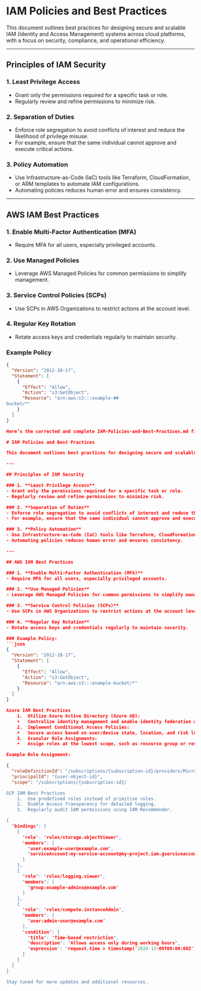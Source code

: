 # IAM Policies and Best Practices

This document outlines best practices for designing secure and scalable IAM (Identity and Access Management) systems across cloud platforms, with a focus on security, compliance, and operational efficiency.

---

## Principles of IAM Security

### 1. **Least Privilege Access**
- Grant only the permissions required for a specific task or role.
- Regularly review and refine permissions to minimize risk.

### 2. **Separation of Duties**
- Enforce role segregation to avoid conflicts of interest and reduce the likelihood of privilege misuse.
- For example, ensure that the same individual cannot approve and execute critical actions.

### 3. **Policy Automation**
- Use Infrastructure-as-Code (IaC) tools like Terraform, CloudFormation, or ARM templates to automate IAM configurations.
- Automating policies reduces human error and ensures consistency.

---

## AWS IAM Best Practices

### 1. **Enable Multi-Factor Authentication (MFA)**
- Require MFA for all users, especially privileged accounts.

### 2. **Use Managed Policies**
- Leverage AWS Managed Policies for common permissions to simplify management.

### 3. **Service Control Policies (SCPs)**
- Use SCPs in AWS Organizations to restrict actions at the account level.

### 4. **Regular Key Rotation**
- Rotate access keys and credentials regularly to maintain security.

### Example Policy
```json
{
  "Version": "2012-10-17",
  "Statement": [
    {
      "Effect": "Allow",
      "Action": "s3:GetObject",
      "Resource": "arn:aws:s3:::example-##
bucket/*"
    }
  ]
}

Here’s the corrected and complete IAM-Policies-and-Best-Practices.md file in Markdown format:

# IAM Policies and Best Practices

This document outlines best practices for designing secure and scalable IAM (Identity and Access Management) systems across cloud platforms, with a focus on security, compliance, and operational efficiency.

---

## Principles of IAM Security

### 1. **Least Privilege Access**
- Grant only the permissions required for a specific task or role.
- Regularly review and refine permissions to minimize risk.

### 2. **Separation of Duties**
- Enforce role segregation to avoid conflicts of interest and reduce the likelihood of privilege misuse.
- For example, ensure that the same individual cannot approve and execute critical actions.

### 3. **Policy Automation**
- Use Infrastructure-as-Code (IaC) tools like Terraform, CloudFormation, or ARM templates to automate IAM configurations.
- Automating policies reduces human error and ensures consistency.

---

## AWS IAM Best Practices

### 1. **Enable Multi-Factor Authentication (MFA)**
- Require MFA for all users, especially privileged accounts.

### 2. **Use Managed Policies**
- Leverage AWS Managed Policies for common permissions to simplify management.

### 3. **Service Control Policies (SCPs)**
- Use SCPs in AWS Organizations to restrict actions at the account level.

### 4. **Regular Key Rotation**
- Rotate access keys and credentials regularly to maintain security.

### Example Policy:
```json
{
  "Version": "2012-10-17",
  "Statement": [
    {
      "Effect": "Allow",
      "Action": "s3:GetObject",
      "Resource": "arn:aws:s3:::example-bucket/*"
    }
  ]
}

Azure IAM Best Practices
	1.	Utilize Azure Active Directory (Azure AD):
	•	Centralize identity management and enable identity federation with third-party providers.
	2.	Implement Conditional Access Policies:
	•	Secure access based on user/device state, location, and risk level.
	3.	Granular Role Assignments:
	•	Assign roles at the lowest scope, such as resource group or resource level.

Example Role Assignment:

{
  "roleDefinitionId": "/subscriptions/{subscription-id}/providers/Microsoft.Authorization/roleDefinitions/{role-id}",
  "principalId": "{user-object-id}",
  "scope": "/subscriptions/{subscription-id}/

GCP IAM Best Practices
	1.	Use predefined roles instead of primitive roles.
	2.	Enable Access Transparency for detailed logging.
	3.	Regularly audit IAM permissions using IAM Recommender.

{
  "bindings": [
    {
      "role": "roles/storage.objectViewer",
      "members": [
        "user:example-user@example.com",
        "serviceAccount:my-service-account@my-project.iam.gserviceaccount.com"
      ]
    },
    {
      "role": "roles/logging.viewer",
      "members": [
        "group:example-admins@example.com"
      ]
    },
    {
      "role": "roles/compute.instanceAdmin",
      "members": [
        "user:admin-user@example.com"
      ],
      "condition": {
        "title": "Time-based restriction",
        "description": "Allows access only during working hours",
        "expression": "request.time > timestamp('2024-12-09T08:00:00Z') && request.time < timestamp('2024-12-09T18:00:00Z')"
      }
    }
  ]
}

Stay tuned for more updates and additional resources.

